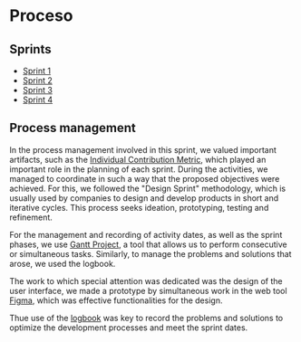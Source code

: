 <h1>Proceso</h1>

## Sprints 
- [Sprint 1](https://github.com/danivillarino/Equipo2_FIS/blob/8102534b7af002245e8d5fd0d49b59e0fd70d7de/Proceso/Sprint%20%231.md)
- [Sprint 2](https://github.com/danivillarino/Equipo2_FIS/blob/db5a78cfe28325c378c41d3f30062ad8429a4fbf/Proceso/Sprint%20%232.md)
- [Sprint 3](https://github.com/danivillarino/Equipo2_FIS/blob/b04cbd82918f86df45dd86b8a73487246bb8f324/Proceso/Sprint%20%233.md)
- [Sprint 4](link4)

## Process management
In the process management involved in this sprint, we valued important artifacts, such as the [Individual Contribution Metric](https://github.com/danivillarino/Equipo2_FIS/blob/e703fce82f840feb6f5d2259f535150c2a7c1ebb/Proceso/All%20activity%20scores.md), 
which played an important role in the planning of each sprint. During the activities, we managed to coordinate in such a way that the proposed objectives were achieved. For this, we followed the "Design Sprint" methodology, which is usually used by companies to design and develop products in short and iterative cycles. This process seeks ideation, prototyping, testing and refinement. 

For the management and recording of activity dates, as well as the sprint phases, we use [Gantt Project](https://github.com/danivillarino/Equipo2_FIS/blob/main/Proceso/TuriAmigos.gan), a tool that allows us to perform consecutive or simultaneous tasks. Similarly, to manage the problems and solutions that arose, we used the logbook.

The work to which special attention was dedicated was the design of the user interface, we made a prototype by simultaneous work in the web tool [Figma](https://github.com/danivillarino/Equipo2_FIS/blob/main/Diseño/TuriAmigos.md),  which was effective functionalities for the design.

Thue use of the [logbook](pendiente)  was key to record the problems and solutions to optimize the development processes and meet the sprint dates.
